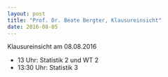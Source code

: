 ```yaml
---
layout: post
title: "Prof. Dr. Beate Bergter, Klausureinsicht"
date: 2016-08-05
---
```



Klausureinsicht am 08.08.2016
<ul>
<li>13 Uhr: Statistik 2 und WT 2</li>
<li>13:30 Uhr: Statistik 3</li>
</ul>
